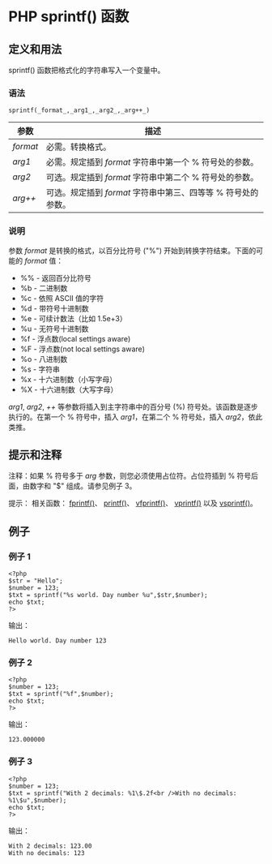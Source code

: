 # PHP sprintf() 函数



## 定义和用法

sprintf() 函数把格式化的字符串写入一个变量中。

### 语法

```
sprintf(_format_,_arg1_,_arg2_,_arg++_)
```

| 参数 | 描述 |
| --- | --- |
| _format_ | 必需。转换格式。 |
| _arg1_ | 必需。规定插到 _format_ 字符串中第一个 % 符号处的参数。 |
| _arg2_ | 可选。规定插到 _format_ 字符串中第二个 % 符号处的参数。 |
| _arg++_ | 可选。规定插到 _format_ 字符串中第三、四等等 % 符号处的参数。 |

### 说明

参数 _format_ 是转换的格式，以百分比符号 ("%") 开始到转换字符结束。下面的可能的 _format_ 值：

*   %% - 返回百分比符号
*   %b - 二进制数
*   %c - 依照 ASCII 值的字符
*   %d - 带符号十进制数
*   %e - 可续计数法（比如 1.5e+3）
*   %u - 无符号十进制数
*   %f - 浮点数(local settings aware)
*   %F - 浮点数(not local settings aware)
*   %o - 八进制数
*   %s - 字符串
*   %x - 十六进制数（小写字母）
*   %X - 十六进制数（大写字母）

_arg1_, _arg2_, _++_ 等参数将插入到主字符串中的百分号 (%) 符号处。该函数是逐步执行的。在第一个 % 符号中，插入 _arg1_，在第二个 % 符号处，插入 _arg2_，依此类推。

## 提示和注释

注释：如果 % 符号多于 _arg_ 参数，则您必须使用占位符。占位符插到 % 符号后面，由数字和 "\$" 组成。请参见例子 3。

提示： 相关函数： [fprintf()](/php/func_string_fprintf.asp "PHP fprintf() 函数")、 [printf()](/php/func_string_printf.asp "PHP printf() 函数")、 [vfprintf()](/php/func_string_vfprintf.asp "PHP vfprintf() 函数")、 [vprintf()](/php/func_string_vprintf.asp "PHP vprintf() 函数") 以及 [vsprintf()](/php/func_string_vsprintf.asp "PHP vsprintf() 函数")。

## 例子

### 例子 1

```
<?php
$str = "Hello";
$number = 123;
$txt = sprintf("%s world. Day number %u",$str,$number);
echo $txt;
?>
```

输出：

```
Hello world. Day number 123
```

### 例子 2

```
<?php
$number = 123;
$txt = sprintf("%f",$number);
echo $txt;
?>
```

输出：

```
123.000000
```

### 例子 3

```
<?php
$number = 123;
$txt = sprintf("With 2 decimals: %1\$.2f<br />With no decimals: %1\$u",$number);
echo $txt;
?>
```

输出：

```
With 2 decimals: 123.00 
With no decimals: 123
```



